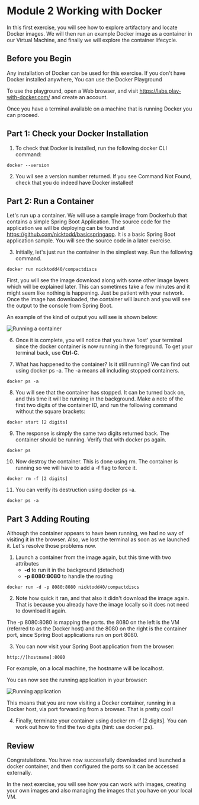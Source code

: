 # Module 2 Working with Docker
In this first exercise, you will see how to explore artifactory and locate Docker images. We will then run an example Docker image as a container in our Virtual Machine, and finally we will explore the container lifecycle.

## Before you Begin
Any installation of Docker can be used for this exercise. If you don't have Docker installed anywhere, You can use the Docker Playground

To use the playground, open a Web browser, and visit https://labs.play-with-docker.com/ and create an account. 

Once you have a terminal available on a machine that is running Docker you can proceed.

## Part 1: Check your Docker Installation

1. To check that Docker is installed, run the following docker CLI command:

```docker --version ```

2. You wil see a version number returned. If you see Command Not Found, check that you do indeed have Docker installed!
   
## Part 2: Run a Container

Let's run up a container. We will use a  sample image from Dockerhub that contains a simple Spring Boot Application. The source code for the application we will be deploying can be found at https://github.com/nicktodd/basicspringapp. It is a basic Spring Boot application sample. You will see the source code in a later exercise.

3. Initially, let's just run the container in the simplest way. Run the following command.

 ```docker run nicktodd40/compactdiscs ```

First, you will see the image download along with some other image layers which will be explained later. This can sometimes take a few minutes and it might seem like nothing is happening. Just be patient with your network. Once the image has downloaded, the container will launch and you will see the output to the console from Spring Boot.

An example of the kind of output you will see is shown below:

![Running a container](img/docker-run.png)

6. Once it is complete, you will notice that you have 'lost' your terminal since the docker container is now running in the foreground. To get your terminal back, use **Ctrl-C**.
    
7. What has happened to the container? Is it still running? We can find out using docker ps -a. The -a means all including stopped containers.

```docker ps -a```

8. You will see that the container has stopped. It can be turned back on, and this time it will be running in the background. Make a note of the first two digits of the container ID, and run the following command without the square brackets:

```docker start [2 digits]```

9. The response is simply the same two digits returned back. The container should be running. Verify that with docker ps again.

```docker ps```


10. Now destroy the container. This is done using rm. The container is running so we will have to add a -f flag to force it.

```docker rm -f [2 digits]```

11. You can verify its destruction using docker ps -a.

```docker ps -a```

## Part 3 Adding Routing
Although the container appears to have been running, we had no way of visiting it in the browser. Also, we lost the terminal as soon as we launched it. Let's resolve those problems now.

1. Launch a container from the image again, but this time with two attributes
   - **-d** to run it in the background (detached)
   - **-p 8080:8080** to handle the routing

 ```docker run -d -p 8080:8080 nicktodd40/compactdiscs ```

 2. Note how quick it ran, and that also it didn't download the image again. That is because you already have the image locally so it does not need to download it again.

The -p 8080:8080 is mapping the ports. the 8080 on the left is the VM (referred to as the Docker host) and the 8080 on the right is the container port, since Spring Boot applications run on port 8080.

3. You can now visit your Spring Boot application from the browser:

```http://[hostname]:8080```

For example, on a local machine, the hostname will be localhost.

You can now see the running application in your browser:

![Running application](img/cds-webpage.png)

This means that you are now visiting a Docker container, running in a Docker host, via port forwarding from a browser. That is pretty cool!


4. Finally, terminate your container using docker rm -f [2 digits]. You can work out how to find the two digits (hint: use docker ps).


## Review
Congratulations. You have now successfully  downloaded and launched a docker container, and then configured the ports so it can be accessed externally. 

In the next exercise, you will see how you can work with images, creating your own images and also managing the images that you have on your local VM.

